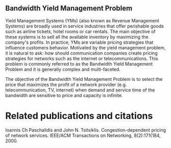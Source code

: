 ## Bandwidth Yield Management Problem

Yield Management Systems (YMs) (also known as Revenue Management Systems) are broadly used in service industries that offer perishable goods such as airline tickets, hotel rooms or car rentals. The main objective of these systems is to sell all the available inventory by maximizing the company's profits. In practice, YMs are  variable pricing strategies that influence customers behavior.
Motivated by the yield management problem, it is natural to ask: how should communication companies create pricing strategies for networks such as the internet or telecommunications. This problem is commonly referred to as the Bandwidth Yield Management Problem and it is generally complex and multi-faceted.

The objective of the Bandwidth Yield Management Problem is to select the price that maximizes the profit of a network provider (e.g. telecommunication, TV, internet) when demand and service time of the bandwidth are sensitive to price and capacity is infinite.

# Related publications and citations
Ioannis Ch Paschalidis and John N. Tsitsiklis. Congestion-dependent pricing of network services. IEEE/ACM Transactions on Networking, 8(2):171{184, 2000.
